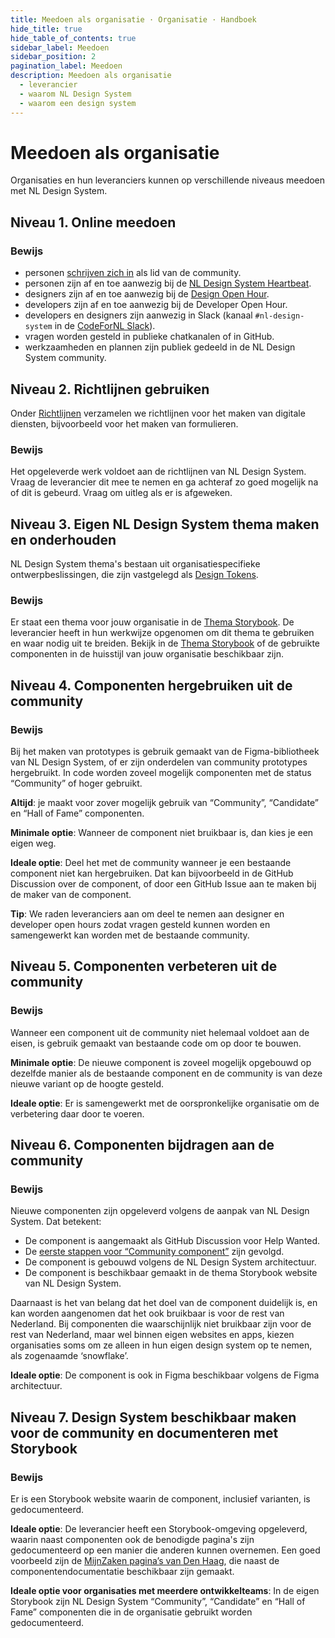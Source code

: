 ```yaml
---
title: Meedoen als organisatie · Organisatie · Handboek
hide_title: true
hide_table_of_contents: true
sidebar_label: Meedoen
sidebar_position: 2
pagination_label: Meedoen
description: Meedoen als organisatie
  - leverancier
  - waarom NL Design System
  - waarom een design system
---
```


# Meedoen als organisatie

Organisaties en hun leveranciers kunnen op verschillende niveaus meedoen met NL Design System.

## Niveau 1. Online meedoen

### Bewijs

- personen [schrijven zich in](/community/sluit-je-aan) als lid van de community.
- personen zijn af en toe aanwezig bij de [NL Design System Heartbeat](/events/heartbeat).
- designers zijn af en toe aanwezig bij de [Design Open Hour](/events/design-open-hour).
- developers zijn af en toe aanwezig bij de Developer Open Hour.
- developers en designers zijn aanwezig in Slack (kanaal `#nl-design-system` in de [CodeForNL Slack](https://praatmee.codefor.nl/)).
- vragen worden gesteld in publieke chatkanalen of in GitHub.
- werkzaamheden en plannen zijn publiek gedeeld in de NL Design System community.

## Niveau 2. Richtlijnen gebruiken

Onder [Richtlijnen](/richtlijnen) verzamelen we richtlijnen voor het maken van digitale diensten, bijvoorbeeld voor het maken van formulieren.

### Bewijs

Het opgeleverde werk voldoet aan de richtlijnen van NL Design System. Vraag de leverancier dit mee te nemen en ga achteraf zo goed mogelijk na of dit is gebeurd. Vraag om uitleg als er is afgeweken.

## Niveau 3. Eigen NL Design System thema maken en onderhouden

NL Design System thema's bestaan uit organisatiespecifieke ontwerpbeslissingen, die zijn vastgelegd als [Design Tokens](/handboek/design-tokens/).

### Bewijs

Er staat een thema voor jouw organisatie in de [Thema Storybook](https://nl-design-system.github.io/themes/). De leverancier heeft in hun werkwijze opgenomen om dit thema te gebruiken en waar nodig uit te breiden. Bekijk in de [Thema Storybook](https://nl-design-system.github.io/themes/) of de gebruikte componenten in de huisstijl van jouw organisatie beschikbaar zijn.

## Niveau 4. Componenten hergebruiken uit de community

### Bewijs

Bij het maken van prototypes is gebruik gemaakt van de Figma-bibliotheek van NL Design System, of er zijn onderdelen van community prototypes hergebruikt. In code worden zoveel mogelijk componenten met de status “Community” of hoger gebruikt.

**Altijd**: je maakt voor zover mogelijk gebruik van “Community”, “Candidate” en “Hall of Fame” componenten.

**Minimale optie**: Wanneer de component niet bruikbaar is, dan kies je een eigen weg.

**Ideale optie**: Deel het met de community wanneer je een bestaande component niet kan hergebruiken. Dat kan bijvoorbeeld in de GitHub Discussion over de component, of door een GitHub Issue aan te maken bij de maker van de component.

**Tip**: We raden leveranciers aan om deel te nemen aan designer en developer open hours zodat vragen gesteld kunnen worden en samengewerkt kan worden met de bestaande community.

## Niveau 5. Componenten verbeteren uit de community

### Bewijs

Wanneer een component uit de community niet helemaal voldoet aan de eisen, is gebruik gemaakt van bestaande code om op door te bouwen.

**Minimale optie**: De nieuwe component is zoveel mogelijk opgebouwd op dezelfde manier als de bestaande component en de community is van deze nieuwe variant op de hoogte gesteld.

**Ideale optie**: Er is samengewerkt met de oorspronkelijke organisatie om de verbetering daar door te voeren.

## Niveau 6. Componenten bijdragen aan de community

### Bewijs

Nieuwe componenten zijn opgeleverd volgens de aanpak van NL Design System. Dat betekent:

- De component is aangemaakt als GitHub Discussion voor Help Wanted.
- De [eerste stappen voor “Community component”](https://nldesignsystem.nl/handboek/community-stappenplan) zijn gevolgd.
- De component is gebouwd volgens de NL Design System architectuur.
- De component is beschikbaar gemaakt in de thema Storybook website van NL Design System.

Daarnaast is het van belang dat het doel van de component duidelijk is, en kan worden aangenomen dat het ook bruikbaar is voor de rest van Nederland. Bij componenten die waarschijnlijk niet bruikbaar zijn voor de rest van Nederland, maar wel binnen eigen websites en apps, kiezen organisaties soms om ze alleen in hun eigen design system op te nemen, als zogenaamde ‘snowflake’.

**Ideale optie**: De component is ook in Figma beschikbaar volgens de Figma architectuur.

## Niveau 7. Design System beschikbaar maken voor de community en documenteren met Storybook

### Bewijs

Er is een Storybook website waarin de component, inclusief varianten, is gedocumenteerd.

**Ideale optie**: De leverancier heeft een Storybook-omgeving opgeleverd, waarin naast componenten ook de benodigde pagina's zijn gedocumenteerd op een manier die anderen kunnen overnemen. Een goed voorbeeld zijn de [MijnZaken pagina’s van Den Haag](https://nl-design-system.github.io/denhaag/?path=/story/templates-overview--overview), die naast de componentendocumentatie beschikbaar zijn gemaakt.

**Ideale optie voor organisaties met meerdere ontwikkelteams**: In de eigen Storybook zijn NL Design System “Community”, “Candidate” en “Hall of Fame” componenten die in de organisatie gebruikt worden gedocumenteerd.
